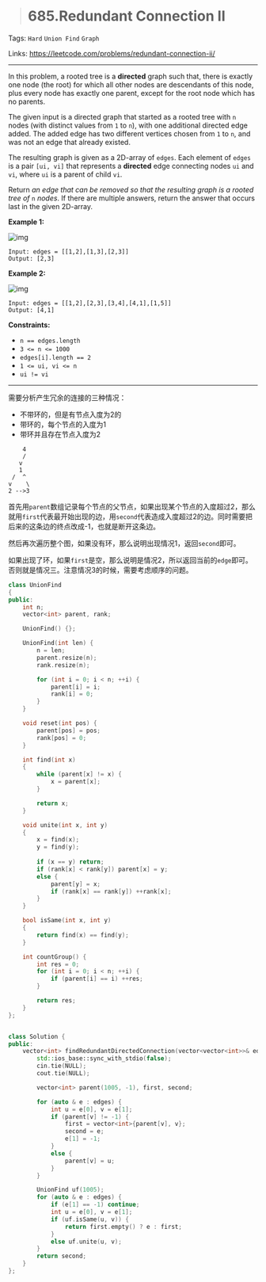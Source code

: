 > # 685.Redundant Connection II

Tags: `Hard` `Union Find` `Graph`

Links: https://leetcode.com/problems/redundant-connection-ii/

---

In this problem, a rooted tree is a **directed** graph such that, there is exactly one node (the root) for which all other nodes are descendants of this node, plus every node has exactly one parent, except for the root node which has no parents.

The given input is a directed graph that started as a rooted tree with `n` nodes (with distinct values from `1` to `n`), with one additional directed edge added. The added edge has two different vertices chosen from `1` to `n`, and was not an edge that already existed.

The resulting graph is given as a 2D-array of `edges`. Each element of `edges` is a pair `[ui, vi]` that represents a **directed** edge connecting nodes `ui` and `vi`, where `ui` is a parent of child `vi`.

Return *an edge that can be removed so that the resulting graph is a rooted tree of* `n` *nodes*. If there are multiple answers, return the answer that occurs last in the given 2D-array.

 

**Example 1:**

![img](https://assets.leetcode.com/uploads/2020/12/20/graph1.jpg)

```
Input: edges = [[1,2],[1,3],[2,3]]
Output: [2,3]
```

**Example 2:**

![img](https://assets.leetcode.com/uploads/2020/12/20/graph2.jpg)

```
Input: edges = [[1,2],[2,3],[3,4],[4,1],[1,5]]
Output: [4,1]
```

 

**Constraints:**

- `n == edges.length`
- `3 <= n <= 1000`
- `edges[i].length == 2`
- `1 <= ui, vi <= n`
- `ui != vi`

-----

需要分析产生冗余的连接的三种情况：

* 不带环的，但是有节点入度为2的
* 带环的，每个节点的入度为1
* 带环并且存在节点入度为2

```
	4
    /
   v
   1
 /  ^
v    \
2 -->3
```

首先用`parent`数组记录每个节点的父节点，如果出现某个节点的入度超过2，那么就用`first`代表最开始出现的边，用`second`代表造成入度超过2的边。同时需要把后来的这条边的终点改成-1，也就是断开这条边。

然后再次遍历整个图，如果没有环，那么说明出现情况1，返回`second`即可。

如果出现了环，如果`first`是空，那么说明是情况2，所以返回当前的`edge`即可。否则就是情况三。注意情况3的时候，需要考虑顺序的问题。

```c++
class UnionFind
{
public:
    int n;
	vector<int> parent, rank;

	UnionFind() {};

	UnionFind(int len) {
		n = len;
		parent.resize(n);
		rank.resize(n);

		for (int i = 0; i < n; ++i) {
			parent[i] = i;
			rank[i] = 0;
		}
	}

	void reset(int pos) {
		parent[pos] = pos;
		rank[pos] = 0;
	}

	int find(int x)
	{
		while (parent[x] != x) {
            x = parent[x];
        }

        return x;
	}

	void unite(int x, int y)
	{
		x = find(x);
		y = find(y);
		
		if (x == y) return;
		if (rank[x] < rank[y]) parent[x] = y;
		else {
			parent[y] = x;
			if (rank[x] == rank[y]) ++rank[x];
		}
	}

	bool isSame(int x, int y)
	{
		return find(x) == find(y);
	}

	int countGroup() {
		int res = 0;
		for (int i = 0; i < n; ++i) {
			if (parent[i] == i) ++res;
		}

		return res;
	}
};


class Solution {
public:
    vector<int> findRedundantDirectedConnection(vector<vector<int>>& edges) {
    	std::ios_base::sync_with_stdio(false);
    	cin.tie(NULL);
    	cout.tie(NULL);

    	vector<int> parent(1005, -1), first, second;

    	for (auto & e : edges) {
    		int u = e[0], v = e[1];
    		if (parent[v] != -1) {
    			first = vector<int>{parent[v], v};
    			second = e;
    			e[1] = -1;
    		}
    		else {
    			parent[v] = u;
    		}
    	}

    	UnionFind uf(1005);
    	for (auto & e : edges) {
    		if (e[1] == -1) continue;
    		int u = e[0], v = e[1];
    		if (uf.isSame(u, v)) {
    			return first.empty() ? e : first;
    		}
    		else uf.unite(u, v);
    	}
    	return second;
    }
};
```























